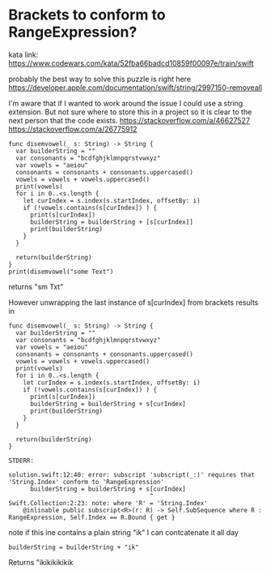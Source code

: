 # Brackets to conform to RangeExpression?

kata link:
https://www.codewars.com/kata/52fba66badcd10859f00097e/train/swift


probably the best way to solve this puzzle is right here
<https://developer.apple.com/documentation/swift/string/2997150-removeall>

I'm aware that if I wanted to work around the issue I could use a string extension.
But not sure where to store this in a project so it is clear to the next person that the code exists.
<https://stackoverflow.com/a/46627527>
https://stackoverflow.com/a/26775912

```
func disemvowel(_ s: String) -> String {
  var builderString = "" 
  var consonants = "bcdfghjklmnpqrstvwxyz"
  var vowels = "aeiou"
  consonants = consonants + consonants.uppercased()
  vowels = vowels + vowels.uppercased()
  print(vowels)
  for i in 0..<s.length {
    let curIndex = s.index(s.startIndex, offsetBy: i)
    if (!vowels.contains(s[curIndex]) ) {
      print(s[curIndex])
      builderString = builderString + [s[curIndex]]
      print(builderString)
    }
  }
  
  return(builderString)
}
print(disemvowel("some Text")
```
returns "sm Txt"  

However unwrapping the last instance of s[curIndex] from brackets results in

```
func disemvowel(_ s: String) -> String {
  var builderString = "" 
  var consonants = "bcdfghjklmnpqrstvwxyz"
  var vowels = "aeiou"
  consonants = consonants + consonants.uppercased()
  vowels = vowels + vowels.uppercased()
  print(vowels)
  for i in 0..<s.length {
    let curIndex = s.index(s.startIndex, offsetBy: i)
    if (!vowels.contains(s[curIndex]) ) {
      print(s[curIndex])
      builderString = builderString + s[curIndex]
      print(builderString)
    }
  }
  
  return(builderString)
}

STDERR:

solution.swift:12:40: error: subscript 'subscript(_:)' requires that 'String.Index' conform to 'RangeExpression'
      builderString = builderString + s[curIndex]
                                       ^
Swift.Collection:2:23: note: where 'R' = 'String.Index'
    @inlinable public subscript<R>(r: R) -> Self.SubSequence where R : RangeExpression, Self.Index == R.Bound { get }
```

note if this ine contains a plain string "ik" I can contcatenate it all day

```
builderString = builderString + "ik" 
```

Returns "ikikikikikik


